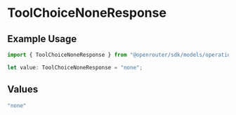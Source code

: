 # ToolChoiceNoneResponse

## Example Usage

```typescript
import { ToolChoiceNoneResponse } from "@openrouter/sdk/models/operations";

let value: ToolChoiceNoneResponse = "none";
```

## Values

```typescript
"none"
```